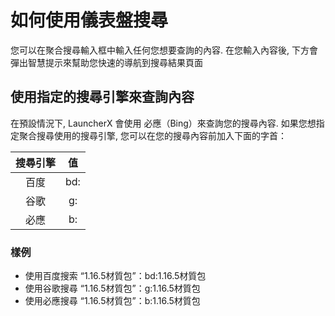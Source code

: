 # 如何使用儀表盤搜尋

您可以在聚合搜尋輸入框中輸入任何您想要查詢的內容. 在您輸入內容後, 下方會彈出智慧提示來幫助您快速的導航到搜尋結果頁面

## 使用指定的搜尋引擎來查詢內容
在預設情況下, LauncherX 會使用 必應（Bing）來查詢您的搜尋內容. 
如果您想指定聚合搜尋使用的搜尋引擎, 您可以在您的搜尋內容前加入下面的字首：

| 搜尋引擎 |  值  |
|:----:|:---:|
|  百度  | bd: |
|  谷歌  | g:  |
|  必應  | b:  |

### 樣例

+ 使用百度搜索 “1.16.5材質包”：bd:1.16.5材質包
+ 使用谷歌搜尋 “1.16.5材質包”：g:1.16.5材質包
+ 使用必應搜尋 “1.16.5材質包”：b:1.16.5材質包
